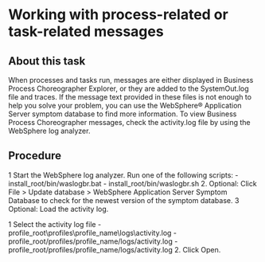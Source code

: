 <!-- image -->

# Working with process-related or task-related messages

## About this task

When processes and tasks run, messages are either
displayed in Business Process Choreographer Explorer, or they are
added to the SystemOut.log file and traces. If
the message text provided in these files is not enough to help you
solve your problem, you can use the WebSphere® Application
Server symptom database to find more information. To view Business
Process Choreographer messages, check the activity.log file
by using the WebSphere log analyzer.

## Procedure

1 Start the WebSphere log analyzer. Run one of the following scripts:
    - install\_root/bin/waslogbr.bat
    - install\_root/bin/waslogbr.sh
2. Optional: Click File  >  Update database  > WebSphere Application
Server Symptom Database to check for the
newest version of the symptom database.
3 Optional: Load the activity log.

1 Select the activity log file
    - profile\_root\profiles\profile\_name\logs\activity.log
    - profile\_root/profiles/profile\_name/logs/activity.log
    - profile\_root/profiles/profile\_name/logs/activity.log
2. Click Open.